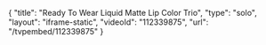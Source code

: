 {
    "title": "Ready To Wear Liquid Matte Lip Color Trio",
    "type": "solo",
    "layout": "iframe-static",
    "videoId": "112339875",
    "url": "\/tvpembed\/112339875"
}